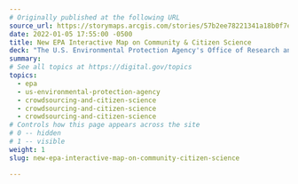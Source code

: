 ```yaml
---
# Originally published at the following URL
source_url: https://storymaps.arcgis.com/stories/57b2ee78221341a18b0f7ebe8017340d
date: 2022-01-05 17:55:00 -0500
title: New EPA Interactive Map on Community & Citizen Science
deck: "The U.S. Environmental Protection Agency's Office of Research and Development recently published an interactive StoryMap on community & citizen science highlighting the importance of citizen science and how EPA supports these efforts. The StoryMap serves as the Agency’s first-ever collection of EPA-led and EPA-funded citizen science activities organized by topic. Explore the map to learn about impactful citizen science work happening across the U.S. and how to get involved."
summary:
# See all topics at https://digital.gov/topics
topics:
  - epa
  - us-environmental-protection-agency
  - crowdsourcing-and-citizen-science
  - crowdsourcing-and-citizen-science
  - crowdsourcing-and-citizen-science
# Controls how this page appears across the site
# 0 -- hidden
# 1 -- visible
weight: 1
slug: new-epa-interactive-map-on-community-citizen-science

---
```

